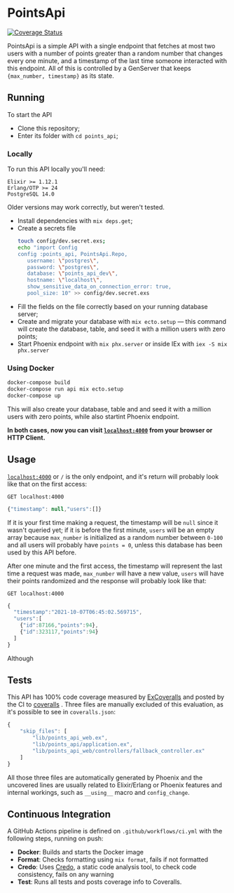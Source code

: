 # PointsApi

[![Coverage Status](https://coveralls.io/repos/github/pablohildo/points_api/badge.svg?branch=main&t=im1q6x)](https://coveralls.io/github/pablohildo/points_api?branch=main)

PointsApi is a simple API with a single endpoint that fetches at most two users with a number of points greater than a random number that changes every one minute, and a timestamp of the last time someone interacted with this endpoint. All of this is controlled by a GenServer that keeps `{max_number, timestamp}` as its state.

## Running

To start the API

  * Clone this repository;
  * Enter its folder with `cd points_api`;

### Locally

To run this API locally you'll need:

```
Elixir >= 1.12.1
Erlang/OTP >= 24
PostgreSQL 14.0
```
Older versions may work correctly, but weren't tested.

  * Install dependencies with `mix deps.get`;
  * Create a secrets file 
     ```bash
     touch config/dev.secret.exs;
     echo "import Config
     config :points_api, PointsApi.Repo,
        username: \"postgres\",
        password: \"postgres\",
        database: \"points_api_dev\",
        hostname: \"localhost\",
        show_sensitive_data_on_connection_error: true,
        pool_size: 10" >> config/dev.secret.exs

     ```
  * Fill the fields on the file correctly based on your running database server;
  * Create and migrate your database with `mix ecto.setup` — this command will create the database, table, and seed it with a million users with zero points;
  * Start Phoenix endpoint with `mix phx.server` or inside IEx with `iex -S mix phx.server`

### Using Docker

```sh
docker-compose build
docker-compose run api mix ecto.setup
docker-compose up
```
This will also create your database, table and and seed it with a million users with zero points, while also startint Phoenix endpoint.


**In both cases, now you can visit [`localhost:4000`](http://localhost:4000) from your browser or HTTP Client.**

## Usage

[`localhost:4000`](http://localhost:4000) or `/` is the only endpoint, and it's return will probably look like that on the first access:

`GET localhost:4000`
```js
{"timestamp": null,"users":[]}
```

If it is your first time making a request, the timestamp will be `null` since it wasn't queried yet; if it is before the first minute, `users` will be an empty array because `max_number` is initialized as a random number between `0-100` and all users will probably have `points = 0`, unless this database has been used by this API before.

After one minute and the first access, the timestamp will represent the last time a request was made, `max_number` will have a new value, `users` will have their points randomized and the response will probably look like that:

`GET localhost:4000`
```js
{
  "timestamp":"2021-10-07T06:45:02.569715",
  "users":[
    {"id":87166,"points":94},
    {"id":323117,"points":94}
  ]
}
```
Although

## Tests

This API has 100% code coverage measured by [ExCoveralls](https://github.com/parroty/excoveralls) and posted by the CI to [coveralls](https://coveralls.io)
. Three files are manually excluded of this evaluation, as it's possible to see in `coveralls.json`:
```js
{
    "skip_files": [
        "lib/points_api_web.ex",
        "lib/points_api/application.ex",
        "lib/points_api_web/controllers/fallback_controller.ex"
    ]
}
```
All those three files are automatically generated by Phoenix and the uncovered lines are usually related to Elixir/Erlang or Phoenix features and internal workings, such as `__using__` macro and `config_change`.

## Continuous Integration

A GitHub Actions pipeline is defined on `.github/workflows/ci.yml` with the following steps, running on push:

- **Docker**: Builds and starts the Docker image
- **Format**: Checks formatting using `mix format`, fails if not formatted
- **Credo**: Uses [Credo](https://github.com/rrrene/credo), a static code analysis tool, to check code consistency, fails on any warning
- **Test**: Runs all tests and posts coverage info to Coveralls.
